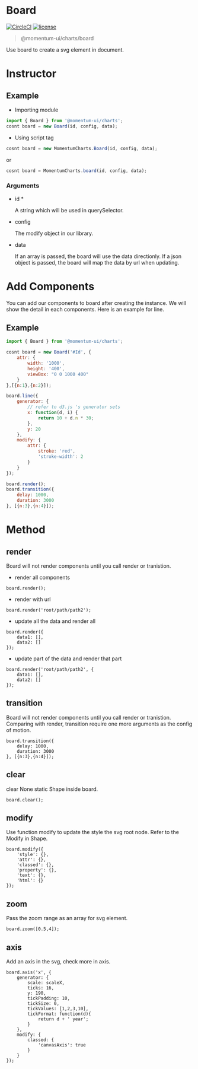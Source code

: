 # Board

[![CircleCI](https://img.shields.io/circleci/project/github/momentum-design/momentum-ui/master.svg)](https://circleci.com/gh/momentum-design/momentum-ui/)
[![license](https://img.shields.io/github/license/momentum-design/momentum-ui.svg?color=blueviolet)](https://github.com/momentum-design/momentum-ui/blob/master/charts/LICENSE)

> @momentum-ui/charts/board

Use board to create a svg element in document. 

# Instructor

## Example

+ Importing module

``` js
import { Board } from '@momentum-ui/charts';
cosnt board = new Board(id, config, data);
```

+ Using script tag

``` js
cosnt board = new MomentumCharts.Board(id, config, data);
```

or

``` js
cosnt board = MomentumCharts.board(id, config, data);
```

### Arguments

+ id *

	A string which will be used in querySelector.

+ config

	The modify object in our library.

+ data

	If an array is passed, the board will use the data directionly.
	If a json object is passed, the board will map the data by url when updating.

# Add Components

You can add our components to board after creating the instance. We will show the detail in each components. Here is an example for line.

## Example

``` js
import { Board } from '@momentum-ui/charts';

cosnt board = new Board('#Id', {
	attr: {
		width: '1000',
		height: '400',
		viewBox: "0 0 1000 400"
	}
},[{n:1},{n:2}]);

board.line({
	generator: {
		// refer to d3.js 's generator sets
		x: function(d, i) {
			return 10 + d.n * 30;
		},
		y: 20
	},
	modify: {
		attr: {
			stroke: 'red',
			'stroke-width': 2
		}
	}
});

board.render();
board.transition({
	delay: 1000,
	duration: 3000
}, [{n:3},{n:4}]);

```

# Method

## render

Board will not render components until you call render or tranistion. 

+ render all components

```
board.render();
```

+ render with url
```
board.render('root/path/path2');
```

+ update all the data and render all

```
board.render({
	data1: [],
	data2: []
});
```

+ update part of the data and render that part

```
board.render('root/path/path2', {
	data1: [],
	data2: []
});
```


## transition

Board will not render components until you call render or tranistion. Comparing with render,  transition require one more arguments as the config of motion.


```
board.transition({
	delay: 1000,
	duration: 3000
}, [{n:3},{n:4}]);
```

## clear

clear None static Shape inside board.


```
board.clear();
```

## modify

Use function modify to update the style the svg root node. Refer to the Modify in Shape.


```
board.modify({
	'style': {},
	'attr': {},
	'classed': {},
	'property': {},
	'text': {},
	'html': {}
});
```

## zoom

Pass the zoom range as an array for svg element.


```
board.zoom([0.5,4]);
```

## axis

Add an axis in the svg, check more in axis.


```
board.axis('x', {
	generator: {
		scale: scaleX,
		ticks: 16,
		y: 190,
		tickPadding: 10,
		tickSize: 0,
		tickValues: [1,2,3,10],
		tickFormat: function(d){
			return d + ' year';
		}
	},
	modify: {
		classed: {
			'canvasAxis': true
		}	
	}
});
```

